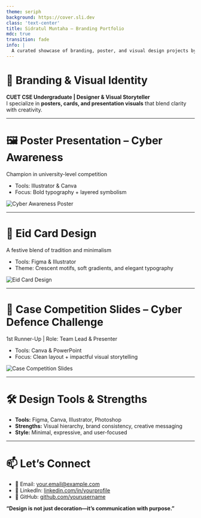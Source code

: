 ```yaml
---
theme: seriph
background: https://cover.sli.dev
class: 'text-center'
title: Sidratul Muntaha – Branding Portfolio
mdc: true
transition: fade
info: |
  A curated showcase of branding, poster, and visual design projects by Sidratul Muntaha
---
```


# 🎨 Branding & Visual Identity  
**CUET CSE Undergraduate | Designer & Visual Storyteller**  
I specialize in **posters, cards, and presentation visuals** that blend clarity with creativity.

---

# 🖼️ Poster Presentation – Cyber Awareness  
Champion in university-level competition  
- Tools: Illustrator & Canva  
- Focus: Bold typography + layered symbolism

![Cyber Awareness Poster](https://your-image-hosting.com/cyber-awareness-poster.jpg)

---

# 🌙 Eid Card Design  
A festive blend of tradition and minimalism  
- Tools: Figma & Illustrator  
- Theme: Crescent motifs, soft gradients, and elegant typography

![Eid Card Design](https://your-image-hosting.com/eid-card.jpg)

---

# 🧠 Case Competition Slides – Cyber Defence Challenge  
1st Runner-Up | Role: Team Lead & Presenter  
- Tools: Canva & PowerPoint  
- Focus: Clean layout + impactful visual storytelling

![Case Competition Slides](https://your-image-hosting.com/case-slides.jpg)

---

# 🛠️ Design Tools & Strengths  
- **Tools:** Figma, Canva, Illustrator, Photoshop  
- **Strengths:** Visual hierarchy, brand consistency, creative messaging  
- **Style:** Minimal, expressive, and user-focused

---

# 📫 Let’s Connect  
- 📧 Email: your.email@example.com  
- 🔗 LinkedIn: [linkedin.com/in/yourprofile](https://linkedin.com/in/yourprofile)  
- 🐙 GitHub: [github.com/yourusername](https://github.com/yourusername)  

**“Design is not just decoration—it’s communication with purpose.”**